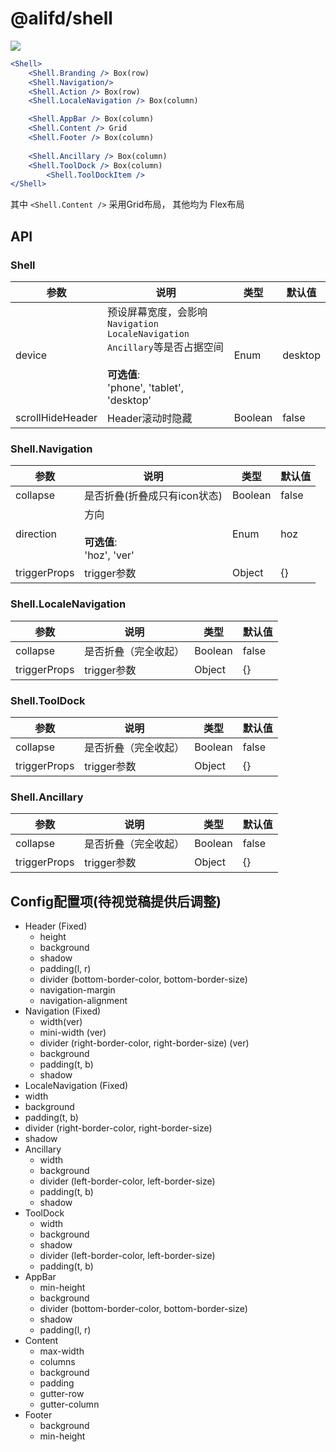 # @alifd/shell

![](https://img.alicdn.com/tfs/TB1nNtcelCw3KVjSZFuXXcAOpXa-881-465.png)
````jsx
<Shell>
    <Shell.Branding /> Box(row)
    <Shell.Navigation/>
    <Shell.Action /> Box(row)
    <Shell.LocaleNavigation /> Box(column)

    <Shell.AppBar /> Box(column)
    <Shell.Content /> Grid
    <Shell.Footer /> Box(column)
    
    <Shell.Ancillary /> Box(column)
    <Shell.ToolDock /> Box(column)
        <Shell.ToolDockItem />
</Shell>
````
其中 `<Shell.Content />` 采用Grid布局， 其他均为 Flex布局

## API
### Shell
| 参数                  | 说明          | 类型              | 默认值              |
| -------------------- | ------------ | ----------------- | ------------------ |
| device             | 预设屏幕宽度，会影响`Navigation` `LocaleNavigation` `Ancillary`等是否占据空间<br><br>**可选值**:<br>'phone', 'tablet', 'desktop'     | Enum         |  desktop    |
| scrollHideHeader   | Header滚动时隐藏    | Boolean         | false     |

### Shell.Navigation
| 参数                  | 说明          | 类型              | 默认值              |
| -------------------- | ------------ | ----------------- | ------------------ |
| collapse   | 是否折叠(折叠成只有icon状态)   | Boolean         | false     |
| direction  | 方向<br><br>**可选值**:<br>'hoz', 'ver'    | Enum         |  hoz    |
| triggerProps | trigger参数        | Object           | {} |

### Shell.LocaleNavigation
| 参数                  | 说明          | 类型              | 默认值              |
| -------------------- | ------------ | ----------------- | ------------------ |
| collapse   | 是否折叠（完全收起）    | Boolean         | false     |
| triggerProps | trigger参数        | Object           | {} |

### Shell.ToolDock
| 参数                  | 说明          | 类型              | 默认值              |
| -------------------- | ------------ | ----------------- | ------------------ |
| collapse   | 是否折叠（完全收起）   | Boolean         | false     |
| triggerProps | trigger参数        | Object           | {} |

### Shell.Ancillary
| 参数                  | 说明          | 类型              | 默认值              |
| -------------------- | ------------ | ----------------- | ------------------ |
| collapse   | 是否折叠（完全收起）   | Boolean         | false     |
| triggerProps | trigger参数        | Object           | {} |

## Config配置项(待视觉稿提供后调整)

- Header (Fixed)
  - height
  - background
  - shadow
  - padding(l, r)
  - divider (bottom-border-color, bottom-border-size)
  - navigation-margin
  - navigation-alignment
- Navigation (Fixed)
  - width(ver)
  - mini-width (ver)
  - divider (right-border-color, right-border-size) (ver)
  - background 
  - padding(t, b) 
  - shadow
-  LocaleNavigation (Fixed)
  - width
  - background 
  - padding(t, b) 
  - divider (right-border-color, right-border-size)
  - shadow
- Ancillary
  - width
  - background 
  - divider (left-border-color, left-border-size)
  - padding(t, b) 
  - shadow
- ToolDock
  - width
  - background 
  - shadow
  - divider (left-border-color, left-border-size)
  - padding(t, b)
- AppBar
  - min-height
  - background 
  - divider (bottom-border-color, bottom-border-size)
  - shadow
  - padding(l, r) 
- Content
  - max-width
  - columns
  - background
  - padding
  - gutter-row
  - gutter-column
- Footer
  - background 
  - min-height
